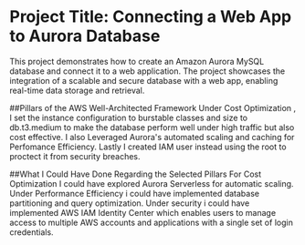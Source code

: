 # Project Title: Connecting a Web App to Aurora Database

This project demonstrates how to create an Amazon Aurora MySQL database and connect it to a web application. 
The project showcases the integration of a scalable and secure database with a web app, enabling real-time data storage and retrieval.

##Pillars of the AWS Well-Architected Framework
Under Cost Optimization , I set the instance configuration to burstable classes and size to db.t3.medium to make the database perform well under high traffic but also cost effective.
I also Leveraged Aurora's automated scaling and caching for Perfomance Efficiency.
Lastly I created IAM user instead using the root to proctect it from security breaches.

##What I Could Have Done Regarding the Selected Pillars
 For Cost Optimization I could have explored Aurora Serverless for automatic scaling.
 Under Performance Efficiency i could have implemented database partitioning and query optimization.
 Under security i could have implemented AWS IAM Identity Center which enables users to manage access to multiple AWS accounts and applications with a single set of login credentials.








